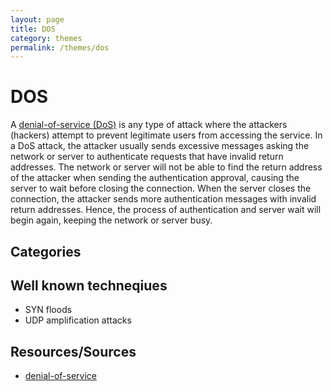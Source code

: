 ```yaml
---
layout: page
title: DOS
category: themes
permalink: /themes/dos
---
```

# DOS

A [denial-of-service (DoS)](https://www.techopedia.com/definition/24841/denial-of-service-attack-dos) is any type of attack where the attackers (hackers) attempt to prevent legitimate users from accessing the service. In a DoS attack, the attacker usually sends excessive messages asking the network or server to authenticate requests that have invalid return addresses. The network or server will not be able to find the return address of the attacker when sending the authentication approval, causing the server to wait before closing the connection. When the server closes the connection, the attacker sends more authentication messages with invalid return addresses. Hence, the process of authentication and server wait will begin again, keeping the network or server busy.

## Categories

## Well known techneqiues

* SYN floods
* UDP amplification attacks

## Resources/Sources

* [denial-of-service](https://www.techopedia.com/definition/24841/denial-of-service-attack-dos)